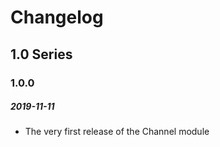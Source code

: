 # Changelog

## 1.0 Series

### 1.0.0
##### 2019-11-11

- The very first release of the Channel module
